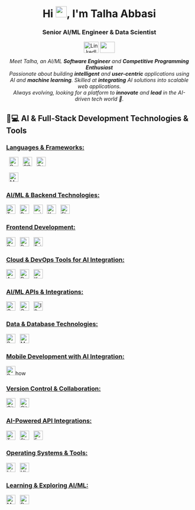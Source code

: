 <h1 align="center">Hi <img src="Hi.gif" width="30px">, I'm Talha Abbasi</h1>
<h3 align="center">Senior AI/ML Engineer & Data Scientist</h3>
<p align="center">
  <a href="#" target="blank"><img align="center" src="https://cdn.jsdelivr.net/npm/simple-icons@3.0.1/icons/linkedin.svg" alt="LinkedIn" height="30" width="40" /></a>
  <a href="mailto:talhaa.eagle1@gmail.com"><img align="center" src="https://simpleicons.org/icons/gmail.svg" height="30" width="40" /></a>
</p>

<p align="center">
  <em>
    Meet Talha, an AI/ML  <b> Software Engineer</b> and <b>Competitive Programming Enthusiast</b><br>
    Passionate about building <b>intelligent</b> and <b>user-centric</b> applications using AI and <b>machine learning</b>. Skilled at <b>integrating</b> AI solutions into scalable web applications.<br>
    Always evolving, looking for a platform to <b>innovate</b> and <b>lead</b> in the AI-driven tech world 🚀.
  </em>
</p>

## 🚀💻 AI & Full-Stack Development Technologies & Tools

### <u> Languages & Frameworks: </u>

&nbsp;
<span><img src="https://img.shields.io/badge/Python-3776AB?style=for-the-badge&logo=python&logoColor=white" alt="Python" title="Python" height="25" /></span>
&nbsp;
<span><img src="https://img.shields.io/badge/SQL-E34F26?style=for-the-badge&logo=html5&logoColor=white" alt="SQL" title="SQL" height="25" /></span>
&nbsp;
<span><img src="https://img.shields.io/badge/HTML-E34F26?style=for-the-badge&logo=html5&logoColor=white" alt="C++" title="C++" height="25" /></span>

&nbsp;
<span><img src="https://img.shields.io/badge/HTML-E34F26?style=for-the-badge&logo=html5&logoColor=white" alt="MATLAB" title="MATLAB" height="25" /></span>

### <u> AI/ML & Backend Technologies: </u>
<span><img src="https://img.shields.io/badge/TensorFlow-FF6F00?style=for-the-badge&logo=tensorflow&logoColor=white" alt="TensorFlow" title="TensorFlow" height="25" /></span>
&nbsp;
<span><img src="https://img.shields.io/badge/PyTorch-EE4C2C?style=for-the-badge&logo=pytorch&logoColor=white" alt="PyTorch" title="PyTorch" height="25" /></span>
&nbsp;
<span><img src="https://img.shields.io/badge/scikit-learn-F7931E?style=for-the-badge&logo=scikit-learn&logoColor=white" alt="scikit-learn" title="scikit-learn" height="25" /></span>
&nbsp;
<span><img src="https://img.shields.io/badge/Keras-D00000?style=for-the-badge&logo=keras&logoColor=white" alt="Keras" title="Keras" height="25" /></span>
&nbsp;
<span><img src="https://img.shields.io/badge/Flask-000000?style=for-the-badge&logo=flask&logoColor=white" alt="Flask" title="Flask" height="25" /></span>

### <u> Frontend Development: </u>
<span><img src="https://img.shields.io/badge/React-20232A?style=for-the-badge&logo=react&logoColor=61DAFB" alt="ReactJS" title="ReactJS" height="25" /></span>
&nbsp;
<span><img src="https://img.shields.io/badge/Redux-593D88?style=for-the-badge&logo=redux&logoColor=white" alt="Redux" title="Redux" height="25" /></span>
&nbsp;
<span><img src="https://img.shields.io/badge/Tailwind_CSS-38B2AC?style=for-the-badge&logo=tailwind-css&logoColor=white" alt="TailwindCSS" title="TailwindCSS" height="25" /></span>

### <u> Cloud & DevOps Tools for AI Integration: </u>
<span><img src="https://img.shields.io/badge/AWS-232F3E?style=for-the-badge&logo=amazon-aws&logoColor=white" alt="AWS" title="Amazon Web Services" height="25" /></span>
&nbsp;
<span><img src="https://img.shields.io/badge/Docker-2CA5E0?style=for-the-badge&logo=docker&logoColor=white" alt="Docker" title="Docker" height="25" /></span>
&nbsp;
<span><img src="https://img.shields.io/badge/Kubernetes-326CE5?style=for-the-badge&logo=kubernetes&logoColor=white" alt="Kubernetes" title="Kubernetes" height="25" /></span>

### <u> AI/ML APIs & Integrations: </u>
<span><img src="https://img.shields.io/badge/OpenAI-FF8C00?style=for-the-badge&logo=openai&logoColor=white" alt="OpenAI" title="OpenAI" height="25" /></span>
&nbsp;
<span><img src="https://img.shields.io/badge/Google%20AI-4285F4?style=for-the-badge&logo=google&logoColor=white" alt="Google AI" title="Google AI" height="25" /></span>
&nbsp;
<span><img src="https://img.shields.io/badge/IBM%20Watson-0064A5?style=for-the-badge&logo=ibm&logoColor=white" alt="IBM Watson" title="IBM Watson" height="25" /></span>

### <u> Data & Database Technologies: </u>
<span><img src="https://img.shields.io/badge/PostgreSQL-4169E1?style=for-the-badge&logo=postgresql&logoColor=white" alt="PostgreSQL" title="PostgreSQL" height="25" /></span>
&nbsp;
<span><img src="https://img.shields.io/badge/MongoDB-4EA94B?style=for-the-badge&logo=mongodb&logoColor=white" alt="MongoDB" title="MongoDB" height="25" /></span>

### <u> Mobile Development with AI Integration: </u>
<span><img src="https://img.shields.io/badge/React%20Native-20232A?style=for-the-badge&logo=react&logoColor=61DAFB" alt="React Native" title="React Native" height="25" /></span>how

### <u> Version Control & Collaboration: </u>
<span><img src="https://img.shields.io/badge/GIT-E44C30?style=for-the-badge&logo=git&logoColor=white" alt="Git" title="Git" height="25" /></span>
&nbsp;
<span><img src="https://img.shields.io/badge/GitHub-100000?style=for-the-badge&logo=github&logoColor=white" alt="GitHub" title="GitHub" height="25" /></span>

### <u> AI-Powered API Integrations:</u>
<span><img src="https://img.shields.io/badge/Twilio-F22F46?style=for-the-badge&logo=twilio&logoColor=white" alt="Twilio" title="Twilio API" height="25" /></span>
&nbsp;
<span><img src="https://img.shields.io/badge/Stripe-008CDD?style=for-the-badge&logo=stripe&logoColor=white" alt="Stripe" title="Stripe API" height="25" /></span>
&nbsp;
<span><img src="https://img.shields.io/badge/Facebook-1877F2?style=for-the-badge&logo=facebook&logoColor=white" alt="Facebook" title="Facebook API" height="25" /></span>

### <u> Operating Systems & Tools:</u>
<span><img src="https://img.shields.io/badge/Linux-FCC624?style=for-the-badge&logo=linux&logoColor=black" alt="Linux" title="Linux" height="25" /></span>
&nbsp;
<span><img src="https://img.shields.io/badge/Ubuntu-E95420?style=for-the-badge&logo=ubuntu&logoColor=white" alt="Ubuntu" title="Ubuntu" height="25" /></span>

### <u> Learning & Exploring AI/ML:</u>
<span><img src="https://img.shields.io/badge/Machine%20Learning-FFD700?style=for-the-badge&logo=google&logoColor=black" alt="Machine Learning" title="Machine Learning" height="25" /></span>
&nbsp;
<span><img src="https://img.shields.io/badge/Deep%20Learning-1D1D1D?style=for-the-badge&logo=keras&logoColor=white" alt="Deep Learning" title="Deep Learning" height="25" /></span>
&nbsp;
